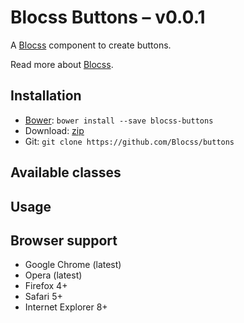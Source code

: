# Blocss Buttons – v0.0.1

A [Blocss](https://github.com/Blocss/blocss/) component to create buttons.

Read more about [Blocss](https://blocss.github.io/blocss).

## Installation

* [Bower](http://bower.io/): `bower install --save blocss-buttons`
* Download: [zip](https://github.com/Blocss/buttons/zipball/master)
* Git: `git clone https://github.com/Blocss/buttons`

## Available classes


## Usage


## Browser support

* Google Chrome (latest)
* Opera (latest)
* Firefox 4+
* Safari 5+
* Internet Explorer 8+